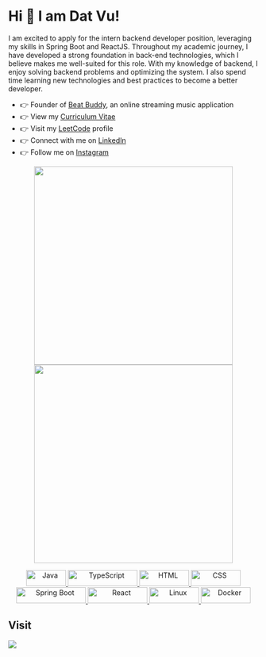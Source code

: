 # Hi 👋 I am Dat Vu! 
<p>I am excited to apply for the intern backend developer position, leveraging my skills in Spring Boot and  ReactJS. Throughout my academic journey, I have developed a strong foundation in back-end technologies, which I believe makes me well-suited for this role.	With my knowledge of backend, I enjoy solving backend problems and optimizing the system. I also spend time learning new technologies and best practices to become a better developer.</p>


<!-- - 🌐 Visit my [Portfolio website](https://vutiendat3601.github.io/) for more information and to get in touch. -->
<ul>
  <li>👉 Founder of <a href="https://beatbuddy.io.vn">Beat Buddy</a>, an online streaming music application</li>
  <li>👉 View my <a href="https://bit.ly/vutiendat3601-cv">Curriculum Vitae</a></li>
  <li>👉 Visit my <a href="https://leetcode.com/vutiendat3601">LeetCode</a> profile</li>
  <li>👉 Connect with me on <a href="https://www.linkedin.com/in/dat-vu-526a8a1a5">LinkedIn</a></li>
  <li>👉 Follow me on <a href="https://www.instagram.com/vutiendat3601">Instagram</a></li>
</ul>

<p align="center">
  <img src="https://github-readme-stats.vercel.app/api?username=vutiendat3601&show_icons=true&theme=bear" width="400">
  <img src="https://github-readme-streak-stats.herokuapp.com?user=vutiendat3601&theme=dark&hide_border=true" width="400">
</p>

<p align="center">
  <a href="https://openjdk.org/" target="_blank">
    <img src="https://img.shields.io/badge/Java-ED8B00?logo=openjdk&logoColor=white" alt="Java" width="80" height="32">
  </a>
  <a href="https://www.typescriptlang.org/" target="_blank">
    <img src="https://shields.io/badge/TypeScript-3178C6?logo=TypeScript&logoColor=FFF" alt="TypeScript" width="140" height="32">
  </a>
  <a href="https://developer.mozilla.org/en-US/docs/Web/HTML" target="_blank">
    <img src="https://img.shields.io/badge/HTML-%23E34F26.svg?logo=html5&logoColor=white" alt="HTML" width="100" height="32">
  </a>
  <a href="https://developer.mozilla.org/en-US/docs/Web/CSS" target="_blank">
    <img src="https://img.shields.io/badge/CSS-%231572B6.svg?logo=css3&logoColor=white" alt="CSS" width="100" height="32">
  </a>
  <a href="https://spring.io/projects/spring-boot" target="_blank">
    <img src="https://img.shields.io/badge/SpringBoot-6DB33F?logo=Spring&logoColor=white" alt="Spring Boot" width="140" height="32">
  </a>
  <a href="https://react.dev/" target="_blank">
    <img src="https://shields.io/badge/react-black?logo=react&color=23272F" alt="React" width="120" height="32">
  </a>
  <a href="https://www.docker.com/" target="_blank">
    <img src="https://img.shields.io/badge/Linux-FCC624?logo=linux&color=9f9f9f&logoColor=black" alt="Linux" width="100" height="32">
  </a>
  <a href="https://www.docker.com/" target="_blank">
    <img src="https://img.shields.io/badge/Docker-%232496ED.svg?logo=docker&logoColor=white" alt="Docker" width="100" height="32">
  </a>
</p>

<h2>Visit</h3>
<img src="https://profile-counter.glitch.me/vutiendat3601/count.svg"/>
